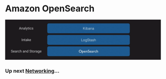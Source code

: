 # Amazon OpenSearch

![OpenSearch](../../assets/amazon-opensearch.png)

### Up next [Networking](../../networking/README.md)...